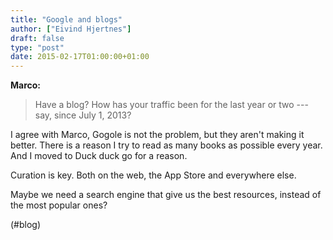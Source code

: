 ```yaml
---
title: "Google and blogs"
author: ["Eivind Hjertnes"]
draft: false
type: "post"
date: 2015-02-17T01:00:00+01:00
---
```


**Marco:**

> Have a blog? How has your traffic been for the last year or two ---
> say, since July 1, 2013?

I agree with Marco, Gogole is not the problem, but they aren't making it
better. There is a reason I try to read as many books as possible every
year. And I moved to Duck duck go for a reason.

Curation is key. Both on the web, the App Store and everywhere else.

Maybe we need a search engine that give us the best resources, instead
of the most popular ones?

(#blog)
